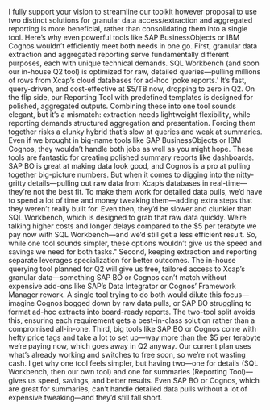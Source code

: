I fully support your vision to streamline our toolkit however proposal to use two distinct solutions for granular data access/extraction and aggregated reporting is more beneficial, rather than consolidating them into a single tool. Here’s why even powerful tools like SAP BusinessObjects or IBM Cognos wouldn’t efficiently meet both needs in one go. 
First, granular data extraction and aggregated reporting serve fundamentally different purposes, each with unique technical demands. SQL Workbench (and soon our in-house Q2 tool) is optimized for raw, detailed queries—pulling millions of rows from Xcap’s cloud databases for ad-hoc ‘poke reports.’ It’s fast, query-driven, and cost-effective at $5/TB now, dropping to zero in Q2. On the flip side, our Reporting Tool with predefined templates is designed for polished, aggregated outputs. Combining these into one tool sounds elegant, but it’s a mismatch: extraction needs lightweight flexibility, while reporting demands structured aggregation and presentation. Forcing them together risks a clunky hybrid that’s slow at queries and weak at summaries. 
Even if we brought in big-name tools like SAP BusinessObjects or IBM Cognos, they wouldn’t handle both jobs as well as you might hope. These tools are fantastic for creating polished summary reports like dashboards. SAP BO is great at making data look good, and Cognos is a pro at pulling together big-picture numbers. But when it comes to digging into the nitty-gritty details—pulling out raw data from Xcap’s databases in real-time—they’re not the best fit. 
To make them work for detailed data pulls, we’d have to spend a lot of time and money tweaking them—adding extra steps that they weren’t really built for. Even then, they’d be slower and clunkier than SQL Workbench, which is designed to grab that raw data quickly. We’re talking higher costs and longer delays compared to the $5 per terabyte we pay now with SQL Workbench—and we’d still get a less efficient result. So, while one tool sounds simpler, these options wouldn’t give us the speed and savings we need for both tasks."
Second, keeping extraction and reporting separate leverages specialization for better outcomes. The in-house querying tool planned for Q2 will give us free, tailored access to Xcap’s granular data—something SAP BO or Cognos can’t match without expensive add-ons like SAP’s Data Integrator or Cognos’ Framework Manager rework. A single tool trying to do both would dilute this focus—imagine Cognos bogged down by raw data pulls, or SAP BO struggling to format ad-hoc extracts into board-ready reports. The two-tool split avoids this, ensuring each requirement gets a best-in-class solution rather than a compromised all-in-one. 
Third, big tools like SAP BO or Cognos come with hefty price tags and take a lot to set up—way more than the $5 per terabyte we’re paying now, which goes away in Q2 anyway. Our current plan uses what’s already working and switches to free soon, so we’re not wasting cash. 
I get why one tool feels simpler, but having two—one for details (SQL Workbench, then our own tool) and one for summaries (Reporting Tool)—gives us speed, savings, and better results. Even SAP BO or Cognos, which are great for summaries, can’t handle detailed data pulls without a lot of expensive tweaking—and they’d still fall short.
